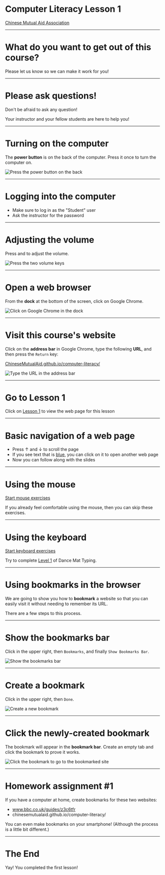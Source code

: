# Computer Literacy Lesson 1

[Chinese Mutual Aid Association](http://chinesemutualaid.org)

---
# What do you want to get out of this course?

Please let us know so we can make it work for you!

---
# Please ask questions!

Don't be afraid to ask any question!

Your instructor and your fellow students are here to help you!

---
# Turning on the computer

The **power button** is on the back of the computer. Press it once to turn the computer on.

![Press the power button on the back](power-button.jpg)

---
# Logging into the computer

- Make sure to log in as the "Student" user
- Ask the instructor for the password

---
# Adjusting the volume

Press <span class="glyphicon glyphicon-volume-down"></span> and <span class="glyphicon glyphicon-volume-up"></span> to adjust the volume.

![Press the two volume keys](keyboard.jpg)

---
# Open a web browser

From the **dock** at the bottom of the screen, click on Google Chrome.

![Click on Google Chrome in the dock](google-chrome.png)

---
# Visit this course's website

Click on the **address bar** in Google Chrome, type the following **URL**, and then press the `Return` key:

[ChineseMutualAid.github.io/computer-literacy/](http://chinesemutualaid.github.io/computer-literacy/)

![Type the URL in the address bar](url-bar.png)

---
# Go to Lesson 1

Click on [Lesson 1](http://localhost:8000/computer-literacy/lesson-1/) to view the web page for this lesson

---
# Basic navigation of a web page

- Press ↑ and ↓ to scroll the page
- If you see text that is [blue](https://google.com), you can click on it to open another web page
- Now you can follow along with the slides

---
# Using the mouse

<a href='http://www.seniornet.org/howto/mouseexercises/placemouse1.html' class='external'>Start mouse exercises</a>

If you already feel comfortable using the mouse, then you can skip these exercises.

---
# Using the keyboard

<a href='http://www.bbc.co.uk/guides/z3c6tfr' class='external'>Start keyboard exercises</a>

Try to complete [Level 1](http://play.bbc.co.uk/play/pen/g8s4pb547b) of Dance Mat Typing.

---
# Using bookmarks in the browser

We are going to show you how to **bookmark** a website so that you can easily visit it without needing to remember its URL.

There are a few steps to this process.

---
# Show the bookmarks bar

Click <span class="glyphicon glyphicon-option-vertical"></span> in the upper right, then `Bookmarks`, and finally `Show Bookmarks Bar`.

![Show the bookmarks bar](show-bookmarks.png)

---
# Create a bookmark

Click <span class="glyphicon glyphicon-star"></span> in the upper right, then `Done`.

![Create a new bookmark](bookmark-star.png)

---
# Click the newly-created bookmark

The bookmark will appear in the **bookmark bar**. Create an empty tab and click the bookmark to prove it works.

![Click the bookmark to go to the bookmarked site](click-bookmark.png)

---
# Homework assignment #1

If you have a computer at home, create bookmarks for these two websites:

- www.bbc.co.uk/guides/z3c6tfr
- chinesemutualaid.github.io/computer-literacy/

You can even make bookmarks on your smartphone! (Although the process is a little bit different.)

---
# The End

Yay! You completed the first lesson!
